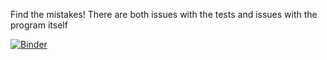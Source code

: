 Find the mistakes! There are both issues with the tests and issues with the program itself

[![Binder](https://mybinder.org/badge_logo.svg)](https://mybinder.org/v2/gh/bradmorton1/password-generator-test/HEAD)
